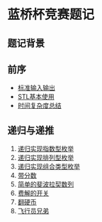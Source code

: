 <!--
 * @Description: 
 * @Author: fengxb
 * @Date: 2022-02-16 11:03:24
 * @LastEditor: fengxb
 * @LastEditTime: 2022-02-18 15:57:43
-->
# 蓝桥杯竞赛题记

## 题记背景

## 前序

- [标准输入输出](Notes/标准输入输出.md)
- [STL基本使用](Notes/STL基本使用.md)
- [时间复杂度总结](Notes/时间复杂度总结.md)

## 递归与递推

1. [递归实现指数型枚举](Notes/_92_递归实现指数型枚举.md)
2. [递归实现排列型枚举](Notes/_94_递归实现排列型枚举.md)
3. [递归实现组合类型枚举](Notes/_93_递归实现组合型枚举.md)
4. [带分数](Notes/_1209带分数（递归嵌套）.md)
5. [简单的斐波拉契数列](Notes/_717斐波拉契数列.md)
6. [费解的开关](Notes/_95费解的开关.md)
7. [翻硬币](Notes/_1208翻硬币.md)
8. [飞行员兄弟](Notes/_116飞行员兄弟.md)